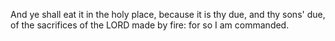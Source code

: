 And ye shall eat it in the holy place, because it is thy due, and thy sons' due, of the sacrifices of the LORD made by fire: for so I am commanded.
